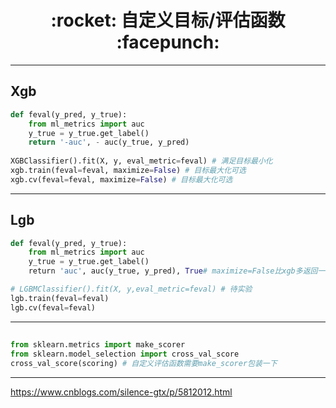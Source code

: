 <h1 align = "center">:rocket: 自定义目标/评估函数 :facepunch:</h1>

---
## Xgb

```python
def feval(y_pred, y_true):
    from ml_metrics import auc
    y_true = y_true.get_label()
    return '-auc', - auc(y_true, y_pred)
    
XGBClassifier().fit(X, y, eval_metric=feval) # 满足目标最小化
xgb.train(feval=feval, maximize=False) # 目标最大化可选
xgb.cv(feval=feval, maximize=False) # 目标最大化可选
```

---
## Lgb
```python
def feval(y_pred, y_true):
    from ml_metrics import auc
    y_true = y_true.get_label()
    return 'auc', auc(y_true, y_pred), True# maximize=False比xgb多返回一项

# LGBMClassifier().fit(X, y,eval_metric=feval) # 待实验
lgb.train(feval=feval)
lgb.cv(feval=feval)
```

---
##
```python
from sklearn.metrics import make_scorer
from sklearn.model_selection import cross_val_score
cross_val_score(scoring) # 自定义评估函数需要make_scorer包装一下
```
---
https://www.cnblogs.com/silence-gtx/p/5812012.html
